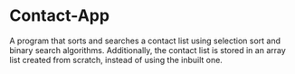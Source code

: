 # Contact-App
A program that sorts and searches a contact list using selection sort and binary search algorithms. Additionally, the contact list is stored in an array list created from scratch, instead of using the inbuilt one.
